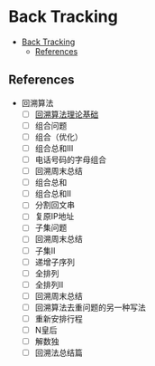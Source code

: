 # Back Tracking

- [Back Tracking](#back-tracking)
  - [References](#references)

## References

- 回溯算法
  - [ ] [回溯算法理论基础](https://programmercarl.com/%E5%9B%9E%E6%BA%AF%E7%AE%97%E6%B3%95%E7%90%86%E8%AE%BA%E5%9F%BA%E7%A1%80.html)
  - [ ] 组合问题
  - [ ] 组合（优化）
  - [ ] 组合总和III
  - [ ] 电话号码的字母组合
  - [ ] 回溯周末总结
  - [ ] 组合总和
  - [ ] 组合总和II
  - [ ] 分割回文串
  - [ ] 复原IP地址
  - [ ] 子集问题
  - [ ] 回溯周末总结
  - [ ] 子集II
  - [ ] 递增子序列
  - [ ] 全排列
  - [ ] 全排列II
  - [ ] 回溯周末总结
  - [ ] 回溯算法去重问题的另一种写法
  - [ ] 重新安排行程
  - [ ] N皇后
  - [ ] 解数独
  - [ ] 回溯法总结篇
